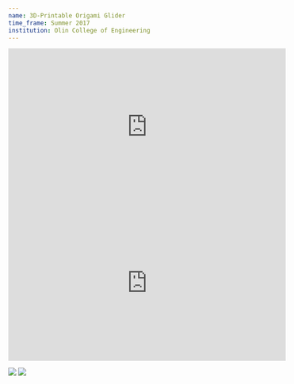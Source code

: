 ```yaml
---
name: 3D-Printable Origami Glider
time_frame: Summer 2017
institution: Olin College of Engineering
---
```

<iframe width="560" height="315" src="https://www.youtube.com/embed/9tIrHuO95cY" frameborder="0" allow="accelerometer; autoplay; encrypted-media; gyroscope; picture-in-picture" allowfullscreen></iframe>

<iframe width="560" height="315" src="https://www.youtube.com/embed/4427vN_ORGQ" frameborder="0" allow="accelerometer; autoplay; encrypted-media; gyroscope; picture-in-picture" allowfullscreen></iframe>

<a target="_blank" href="/imgs/origami_folded.JPG"><img src="/imgs/origami_folded.JPG"></a>
<a target="_blank" href="/imgs/origami_hercules3.png"><img src="/imgs/origami_hercules3.png"></a>
